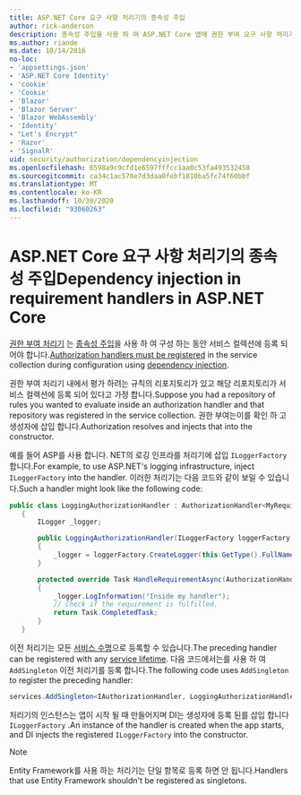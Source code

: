 ```yaml
---
title: ASP.NET Core 요구 사항 처리기의 종속성 주입
author: rick-anderson
description: 종속성 주입을 사용 하 여 ASP.NET Core 앱에 권한 부여 요구 사항 처리기를 삽입 하는 방법을 알아봅니다.
ms.author: riande
ms.date: 10/14/2016
no-loc:
- 'appsettings.json'
- 'ASP.NET Core Identity'
- 'cookie'
- 'Cookie'
- 'Blazor'
- 'Blazor Server'
- 'Blazor WebAssembly'
- 'Identity'
- "Let's Encrypt"
- 'Razor'
- 'SignalR'
uid: security/authorization/dependencyinjection
ms.openlocfilehash: 6598a9c9cfd1e6597fffcc1aa0c53fa493532458
ms.sourcegitcommit: ca34c1ac578e7d3daa0febf1810ba5fc74f60bbf
ms.translationtype: MT
ms.contentlocale: ko-KR
ms.lasthandoff: 10/30/2020
ms.locfileid: "93060263"
---
```

# <a name="dependency-injection-in-requirement-handlers-in-aspnet-core"></a><span data-ttu-id="9bf7c-103">ASP.NET Core 요구 사항 처리기의 종속성 주입</span><span class="sxs-lookup"><span data-stu-id="9bf7c-103">Dependency injection in requirement handlers in ASP.NET Core</span></span>

<a name="security-authorization-di"></a>

<span data-ttu-id="9bf7c-104">[권한 부여 처리기](xref:security/authorization/policies#handler-registration) 는 [종속성 주입](xref:fundamentals/dependency-injection)을 사용 하 여 구성 하는 동안 서비스 컬렉션에 등록 되어야 합니다.</span><span class="sxs-lookup"><span data-stu-id="9bf7c-104">[Authorization handlers must be registered](xref:security/authorization/policies#handler-registration) in the service collection during configuration using [dependency injection](xref:fundamentals/dependency-injection).</span></span>

<span data-ttu-id="9bf7c-105">권한 부여 처리기 내에서 평가 하려는 규칙의 리포지토리가 있고 해당 리포지토리가 서비스 컬렉션에 등록 되어 있다고 가정 합니다.</span><span class="sxs-lookup"><span data-stu-id="9bf7c-105">Suppose you had a repository of rules you wanted to evaluate inside an authorization handler and that repository was registered in the service collection.</span></span> <span data-ttu-id="9bf7c-106">권한 부여는이를 확인 하 고 생성자에 삽입 합니다.</span><span class="sxs-lookup"><span data-stu-id="9bf7c-106">Authorization resolves and injects that into the constructor.</span></span>

<span data-ttu-id="9bf7c-107">예를 들어 ASP를 사용 합니다. NET의 로깅 인프라를 처리기에 삽입 `ILoggerFactory` 합니다.</span><span class="sxs-lookup"><span data-stu-id="9bf7c-107">For example, to use ASP.NET's logging infrastructure, inject `ILoggerFactory` into the handler.</span></span> <span data-ttu-id="9bf7c-108">이러한 처리기는 다음 코드와 같이 보일 수 있습니다.</span><span class="sxs-lookup"><span data-stu-id="9bf7c-108">Such a handler might look like the following code:</span></span>

```csharp
public class LoggingAuthorizationHandler : AuthorizationHandler<MyRequirement>
   {
       ILogger _logger;

       public LoggingAuthorizationHandler(ILoggerFactory loggerFactory)
       {
           _logger = loggerFactory.CreateLogger(this.GetType().FullName);
       }

       protected override Task HandleRequirementAsync(AuthorizationHandlerContext context, MyRequirement requirement)
       {
           _logger.LogInformation("Inside my handler");
           // Check if the requirement is fulfilled.
           return Task.CompletedTask;
       }
   }
   ```

<span data-ttu-id="9bf7c-109">이전 처리기는 모든 [서비스 수명](/dotnet/core/extensions/dependency-injection#service-lifetimes)으로 등록할 수 있습니다.</span><span class="sxs-lookup"><span data-stu-id="9bf7c-109">The preceding handler can be registered with any [service lifetime](/dotnet/core/extensions/dependency-injection#service-lifetimes).</span></span> <span data-ttu-id="9bf7c-110">다음 코드에서는를 사용 하 여 `AddSingleton` 이전 처리기를 등록 합니다.</span><span class="sxs-lookup"><span data-stu-id="9bf7c-110">The following code uses `AddSingleton` to register the preceding handler:</span></span>

```csharp
services.AddSingleton<IAuthorizationHandler, LoggingAuthorizationHandler>();
```

<span data-ttu-id="9bf7c-111">처리기의 인스턴스는 앱이 시작 될 때 만들어지며 DI는 생성자에 등록 된를 삽입 합니다 `ILoggerFactory` .</span><span class="sxs-lookup"><span data-stu-id="9bf7c-111">An instance of the handler is created when the app starts, and DI injects the registered `ILoggerFactory` into the constructor.</span></span>

> [!NOTE]
> <span data-ttu-id="9bf7c-112">Entity Framework를 사용 하는 처리기는 단일 항목로 등록 하면 안 됩니다.</span><span class="sxs-lookup"><span data-stu-id="9bf7c-112">Handlers that use Entity Framework shouldn't be registered as singletons.</span></span>
